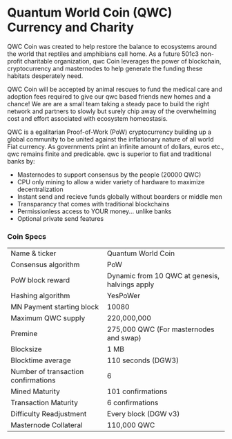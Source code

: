  
Quantum World Coin (QWC) Currency and Charity
=====================================
QWC Coin was created to help restore the balance to ecosystems around the world that reptiles and amphibians call home.  As a future 501c3 non-profit charitable organization, qwc Coin leverages the power of blockchain, cryptocurrency and masternodes to help generate the funding these habitats desperately need.

QWC Coin will be accepted by animal rescues to fund the medical care and adoption fees required to give our qwc based friends new homes and a chance!  We are are a small team taking a steady pace to build the right network and partners to slowly but surely chip away of the overwhelming cost and effort associated with ecosystem homeostasis.

QWC is a egalitarian Proof-of-Work (PoW) cryptocurrency building up a global community to be united against the inflationary nature of all world Fiat currency. As governments print an infinite amount of dollars, euros etc., qwc remains finite and predicable.  qwc is superior to fiat and traditional banks by:
- Masternodes to support consensus by the people (20000 QWC)
- CPU only mining to allow a wider variety of hardware to maximize decentralization
- Instant send and recieve funds globally without boarders or middle men
- Transparancy that comes with traditional blockchains
- Permissionless access to YOUR money... unlike banks
- Optional private send features 

### Coin Specs

<table>
<tr><td>Name & ticker</td><td>Quantum World Coin</td></tr>
<tr><td>Consensus algorithm</td><td>PoW</td></tr>
<tr><td>PoW block reward</td><td>Dynamic from 10 QWC at genesis, halvings apply</td></tr>
<tr><td>Hashing algorithm</td><td>YesPoWer</td></tr>
<tr><td>MN Payment starting block</td><td>10080</td></tr>
<tr><td>Maximum QWC supply</td><td>220,000,000</td></tr>
<tr><td>Premine</td><td>275,000 QWC (For masternodes and swap)</td></tr>
<tr><td>Blocksize</td><td>1 MB</td></tr>
<tr><td>Blocktime average</td><td>110 seconds (DGW3)</td></tr>
<tr><td>Number of transaction confirmations</td><td>6</td></tr>
<tr><td>Mined Maturity</td><td>101 confirmations</td></tr>
<tr><td>Transaction Maturity</td><td>6 confirmations</td></tr>
<tr><td>Difficulty Readjustment</td><td>Every block (DGW v3)</td></tr>
<tr><td>Masternode Collateral</td><td>110,000 QWC</td></tr> 
</table>

